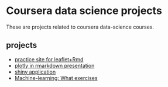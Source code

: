 # Coursera data science projects

These are projects related to coursera data-science courses.

## projects
- [practice site for leaflet+Rmd](https://sntag.github.io/coursera-data-science-projects/leaflet-in-rmarkdown/leaflet-in-rmarkdown-exported.html)
- [plotly in rmarkdown presentation](https://sntag.github.io/coursera-data-science-projects/plotly-in-rmarkdown-presentation/plotly-in-rmarkdown-presentation.html#1)
- [shiny application](https://sntag.shinyapps.io/simple-shiny-application/)
- [Machine-learning: What exercises](https://sntag.github.io/coursera-data-science-projects/prediction-assignment-writeup/prediction-assignment-completecase.html)
